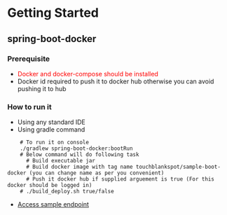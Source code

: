 # Getting Started

## spring-boot-docker

### Prerequisite
- <span style="color:red">Docker and docker-compose should be installed</span>
- Docker id required to push it to docker hub otherwise you can avoid pushing it to hub

### How to run it
- Using any standard IDE
- Using gradle command
```shell
    # To run it on console
    ./gradlew spring-boot-docker:bootRun
    # Below command will do following task
      # Build executable jar
      # Build docker image with tag name touchblankspot/sample-boot-docker (you can change name as per you convenient)
      # Push it docker hub if supplied arguement is true (For this docker should be logged in)
    # ./build_deploy.sh true/false
```
- [Access sample endpoint](http://localhost:8080/hello)

